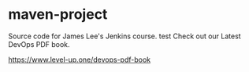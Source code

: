 # maven-project
Source code for James Lee's Jenkins course.
test
Check out our Latest DevOps PDF book.

https://www.level-up.one/devops-pdf-book
